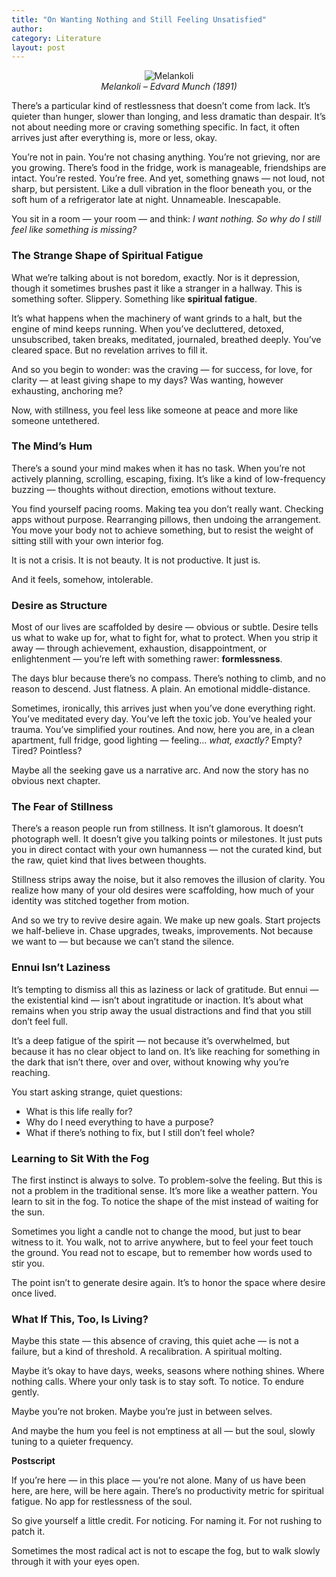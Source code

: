 ```yaml
---
title: "On Wanting Nothing and Still Feeling Unsatisfied"
author: 
category: Literature
layout: post
---
```


<figure style="text-align: center;">
  <img src="https://upload.wikimedia.org/wikipedia/commons/d/d5/Edvard_Munch_-_Melancholy_%281894%29.jpg" alt="Melankoli" style="max-width: 100%; height: auto;">
  <figcaption><em>Melankoli – Edvard Munch (1891)</em></figcaption>
</figure>

There’s a particular kind of restlessness that doesn’t come from lack. It’s quieter than hunger, slower than longing, and less dramatic than despair. It’s not about needing more or craving something specific. In fact, it often arrives just after everything is, more or less, okay.

You’re not in pain. You’re not chasing anything. You’re not grieving, nor are you growing. There’s food in the fridge, work is manageable, friendships are intact. You’re rested. You’re free. And yet, something gnaws — not loud, not sharp, but persistent. Like a dull vibration in the floor beneath you, or the soft hum of a refrigerator late at night. Unnameable. Inescapable.

You sit in a room — your room — and think: _I want nothing. So why do I still feel like something is missing?_



### The Strange Shape of Spiritual Fatigue

What we’re talking about is not boredom, exactly. Nor is it depression, though it sometimes brushes past it like a stranger in a hallway. This is something softer. Slippery. Something like **spiritual fatigue**.

It’s what happens when the machinery of want grinds to a halt, but the engine of mind keeps running. When you’ve decluttered, detoxed, unsubscribed, taken breaks, meditated, journaled, breathed deeply. You’ve cleared space. But no revelation arrives to fill it.

And so you begin to wonder: was the craving — for success, for love, for clarity — at least giving shape to my days? Was wanting, however exhausting, anchoring me?

Now, with stillness, you feel less like someone at peace and more like someone untethered.



### The Mind’s Hum

There’s a sound your mind makes when it has no task. When you’re not actively planning, scrolling, escaping, fixing. It’s like a kind of low-frequency buzzing — thoughts without direction, emotions without texture.

You find yourself pacing rooms. Making tea you don’t really want. Checking apps without purpose. Rearranging pillows, then undoing the arrangement. You move your body not to achieve something, but to resist the weight of sitting still with your own interior fog.

It is not a crisis. It is not beauty. It is not productive. It just is.

And it feels, somehow, intolerable.



### Desire as Structure

Most of our lives are scaffolded by desire — obvious or subtle. Desire tells us what to wake up for, what to fight for, what to protect. When you strip it away — through achievement, exhaustion, disappointment, or enlightenment — you’re left with something rawer: **formlessness**.

The days blur because there’s no compass. There’s nothing to climb, and no reason to descend. Just flatness. A plain. An emotional middle-distance.

Sometimes, ironically, this arrives just when you’ve done everything right. You’ve meditated every day. You’ve left the toxic job. You’ve healed your trauma. You’ve simplified your routines. And now, here you are, in a clean apartment, full fridge, good lighting — feeling… _what, exactly?_ Empty? Tired? Pointless?

Maybe all the seeking gave us a narrative arc. And now the story has no obvious next chapter.



### The Fear of Stillness

There’s a reason people run from stillness. It isn’t glamorous. It doesn’t photograph well. It doesn’t give you talking points or milestones. It just puts you in direct contact with your own humanness — not the curated kind, but the raw, quiet kind that lives between thoughts.

Stillness strips away the noise, but it also removes the illusion of clarity. You realize how many of your old desires were scaffolding, how much of your identity was stitched together from motion.


And so we try to revive desire again. We make up new goals. Start projects we half-believe in. Chase upgrades, tweaks, improvements. Not because we want to — but because we can’t stand the silence.



### Ennui Isn’t Laziness

It’s tempting to dismiss all this as laziness or lack of gratitude. But ennui — the existential kind — isn’t about ingratitude or inaction. It’s about what remains when you strip away the usual distractions and find that you still don’t feel full.

It’s a deep fatigue of the spirit — not because it’s overwhelmed, but because it has no clear object to land on. It’s like reaching for something in the dark that isn’t there, over and over, without knowing why you’re reaching.

You start asking strange, quiet questions:

- What is this life really for?
- Why do I need everything to have a purpose?
- What if there’s nothing to fix, but I still don’t feel whole?



### Learning to Sit With the Fog

The first instinct is always to solve. To problem-solve the feeling. But this is not a problem in the traditional sense. It’s more like a weather pattern. You learn to sit in the fog. To notice the shape of the mist instead of waiting for the sun.

Sometimes you light a candle not to change the mood, but just to bear witness to it. You walk, not to arrive anywhere, but to feel your feet touch the ground. You read not to escape, but to remember how words used to stir you.

The point isn’t to generate desire again. It’s to honor the space where desire once lived.



### What If This, Too, Is Living?

Maybe this state — this absence of craving, this quiet ache — is not a failure, but a kind of threshold. A recalibration. A spiritual molting.

Maybe it’s okay to have days, weeks, seasons where nothing shines. Where nothing calls. Where your only task is to stay soft. To notice. To endure gently.

Maybe you’re not broken. Maybe you’re just in between selves.

And maybe the hum you feel is not emptiness at all — but the soul, slowly tuning to a quieter frequency.



**Postscript**

If you’re here — in this place — you’re not alone. Many of us have been here, are here, will be here again. There’s no productivity metric for spiritual fatigue. No app for restlessness of the soul.

So give yourself a little credit. For noticing. For naming it. For not rushing to patch it.

Sometimes the most radical act is not to escape the fog, but to walk slowly through it with your eyes open.

